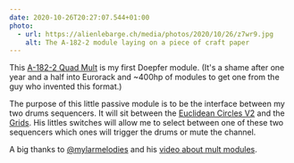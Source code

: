 ```yaml
---
date: 2020-10-26T20:27:07.544+01:00
photo:
  - url: https://alienlebarge.ch/media/photos/2020/10/26/z7wr9.jpg
    alt: The A-182-2 module laying on a piece of craft paper
---
```

This [A-182-2 Quad Mult](http://www.doepfer.de/a1822.htm) is my first Doepfer module. (It's a shame after one year and a half into Eurorack and ~400hp of modules to get one from the guy who invented this format.)

The purpose of this little passive module is to be the interface between my two drums sequencers. It will sit between the [Euclidean Circles V2](https://vpme.de/euclidean-circles/) and the [Grids](https://mutable-instruments.net/modules/grids/). His littles switches will allow me to select between one of these two sequencers which ones will trigger the drums or mute the channel.

A big thanks to [@mylarmelodies](https://mobile.twitter.com/mylarmelodies) and his [video about mult modules](https://youtu.be/iIAC1Cew9r8).
